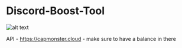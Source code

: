 # Discord-Boost-Tool

![alt text](https://cdn.discordapp.com/attachments/1029152294199099443/1036642588486287500/unknown.png)

API - https://capmonster.cloud - make sure to have a balance in there
